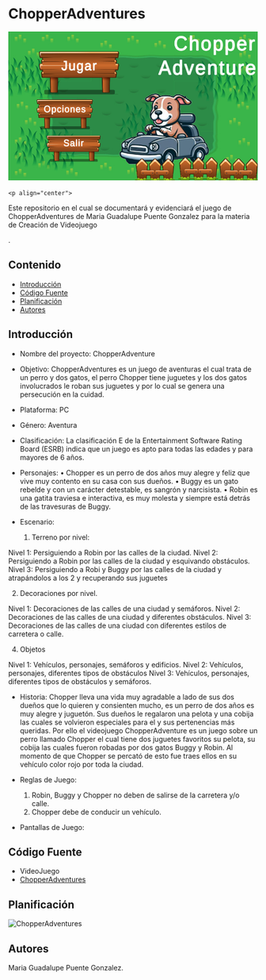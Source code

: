# ChopperAdventures
<p align="center">
    <img src="https://github.com/Puenteg/ChopperAdventures/blob/main/ChopperAdventure.jpeg" alt="Logo" width=1200 height=300>

    <p align="center">
 Este repositorio en el cual se documentará y evidenciará el juego de ChopperAdventures de Maria Guadalupe Puente Gonzalez para la materia de Creación de Videojuego
    <br> 
    </p>
    .
## Contenido

- [Introducción](#introducción)
- [Código Fuente](#código-fuente)
- [Planificación](#planificación)
- [Autores](#autores)
  
## Introducción
- Nombre del proyecto: ChopperAdventure
  
- Objetivo: ChopperAdventures es un juego de aventuras el cual trata de un perro y dos gatos, el perro Chopper tiene juguetes y los dos gatos involucrados le roban sus juguetes y por lo cual se genera una persecución en la cuidad.
  
- Plataforma: PC
  
- Género: Aventura
  
- Clasificación: La clasificación E de la Entertainment Software Rating Board (ESRB) indica que 
un juego es apto para todas las edades y para mayores de 6 años.

- Personajes:
 • Chopper es un perro de dos años muy alegre y feliz que vive muy 
contento en su casa con sus dueños.
• Buggy es un gato rebelde y con un carácter detestable, es 
sangrón y narcisista. 
• Robin es una gatita traviesa e interactiva, es muy molesta 
y siempre está detrás de las travesuras de Buggy.

- Escenario:
  1. Terreno por nivel:
  
Nivel 1: Persiguiendo a Robin por las calles de la ciudad.
Nivel 2: Persiguiendo a Robin por las calles de la ciudad y esquivando 
obstáculos.
Nivel 3: Persiguiendo a Robi y Buggy por las calles de la ciudad y atrapándolos 
a los 2 y recuperando sus juguetes

2. Decoraciones por nivel.
   
Nivel 1: Decoraciones de las calles de una ciudad y semáforos.
Nivel 2: Decoraciones de las calles de una ciudad y diferentes obstáculos.
Nivel 3: Decoraciones de las calles de una ciudad con diferentes estilos de 
carretera o calle.

4. Objetos

Nivel 1: Vehículos, personajes, semáforos y edificios.
Nivel 2: Vehículos, personajes, diferentes tipos de obstáculos 
Nivel 3: Vehículos, personajes, diferentes tipos de obstáculos y semáforos.

- Historia:
Chopper lleva una vida muy agradable a lado de sus dos dueños que lo quieren y 
consienten mucho, es un perro de dos años es muy alegre y juguetón. Sus dueños 
le regalaron una pelota y una cobija las cuales se volvieron especiales para 
el y sus pertenencias más queridas.
Por ello el videojuego ChopperAdventure es un juego sobre un perro llamado 
Chopper el cual tiene dos juguetes favoritos su pelota, su cobija las cuales 
fueron robadas por dos gatos Buggy y Robin. Al momento de que Chopper se percató 
de esto fue traes ellos en su vehículo color rojo por toda la ciudad.

- Reglas de Juego:
  1. Robin, Buggy y Chopper no deben de salirse de la carretera y/o calle.
  2. Chopper debe de conducir un vehículo.

- Pantallas de Juego: 

## Código Fuente
* VideoJuego
* [ChopperAdventures]()

## Planificación

![ChopperAdventures]()

## Autores
Maria Guadalupe Puente Gonzalez.

